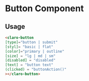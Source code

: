 # Button Component



## Usage

`````html
<claro-button
[type]="button | submit"
[styl]= "basic | flat"
[color]="primary | outline"
[size] = "lg | md | sm"
[disabled] = "disabled"
[text] = "button text"
(clicked) = "buttonAction()"
></claro-button>
`````